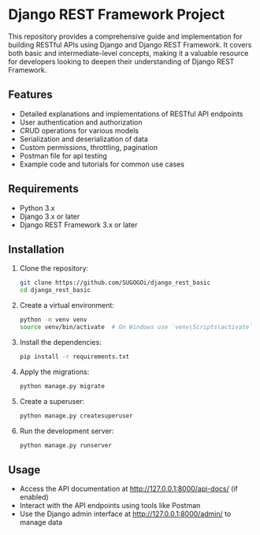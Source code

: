 # Django REST Framework Project

This repository provides a comprehensive guide and implementation for building RESTful APIs using Django and Django REST Framework. It covers both basic and intermediate-level concepts, making it a valuable resource for developers looking to deepen their understanding of Django REST Framework.

## Features

- Detailed explanations and implementations of RESTful API endpoints
- User authentication and authorization
- CRUD operations for various models
- Serialization and deserialization of data
- Custom permissions, throttling, pagination
- Postman file for api testing
- Example code and tutorials for common use cases

## Requirements

- Python 3.x
- Django 3.x or later
- Django REST Framework 3.x or later

## Installation

1. Clone the repository:

   ```bash
   git clone https://github.com/SUGOGOi/django_rest_basic
   cd django_rest_basic
   
2. Create a virtual environment:
   ```bash
   python -m venv venv
   source venv/bin/activate  # On Windows use `venv\Scripts\activate`
3. Install the dependencies:
    ```bash
    pip install -r requirements.txt

4.  Apply the migrations:
    ```bash
    python manage.py migrate
5. Create a superuser:
   ```bash
   python manage.py createsuperuser
6. Run the development server:

   ```bash
   python manage.py runserver

## Usage

- Access the API documentation at http://127.0.0.1:8000/api-docs/ (if enabled)
- Interact with the API endpoints using tools like Postman
- Use the Django admin interface at http://127.0.0.1:8000/admin/ to manage data




